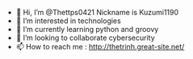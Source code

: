 - 👋 Hi, I’m @Thettps0421 Nickname is Kuzumi1190
- 👀 I’m interested in technologies
- 🌱 I’m currently learning python and groovy
- 💞️ I’m looking to collaborate cybersecurity
- 📫 How to reach me : http://thetrinh.great-site.net/

<!---
Thettps0421/Thettps0421 is a ✨ special ✨ repository because its `README.md` (this file) appears on your GitHub profile.
You can click the Preview link to take a look at your changes.
--->
